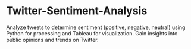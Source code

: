 # Twitter-Sentiment-Analysis
Analyze tweets to determine sentiment (positive, negative, neutral) using Python for processing and Tableau for visualization. Gain insights into public opinions and trends on Twitter.
